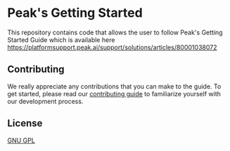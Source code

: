 # Peak's Getting Started

This repository contains code that allows the user to follow Peak's Getting Started Guide which is available here https://platformsupport.peak.ai/support/solutions/articles/80001038072


## Contributing
We really appreciate any contributions that you can make to the guide. To get started, please read our [contributing guide](./CONTRIBUTING.md) to familiarize yourself with our development process.

## License
[GNU GPL](https://opensource.org/licenses/GPL-3.0)
